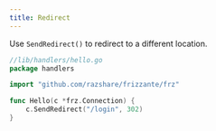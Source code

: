 ```yaml
---
title: Redirect
---
```


Use `SendRedirect()` to redirect to a different location.

```go
//lib/handlers/hello.go
package handlers

import "github.com/razshare/frizzante/frz"

func Hello(c *frz.Connection) {
    c.SendRedirect("/login", 302)
}
```